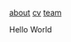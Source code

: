 [about](https://connor-lab.github.io/about.html)
[cv](https://connor-lab.github.io/cv.html)
[team](https://connor-lab.github.io/team.html)

Hello World
